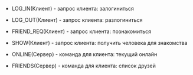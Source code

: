 * LOG_IN(Клиент) - запрос клиента: залогиниться
* LOG_OUT(Клиент) - запрос клиента: разлогиниться
* FRIEND_REQ(Клиент) - запрос клиента: познакомиться
* SHOW(Клиент) - запрос клиента: получить человека для знакомства


* ONLINE(Сервер) - команда для клиента: текущий онлайн
* FRIENDS(Сервер) - команда для клиента: список друзей
